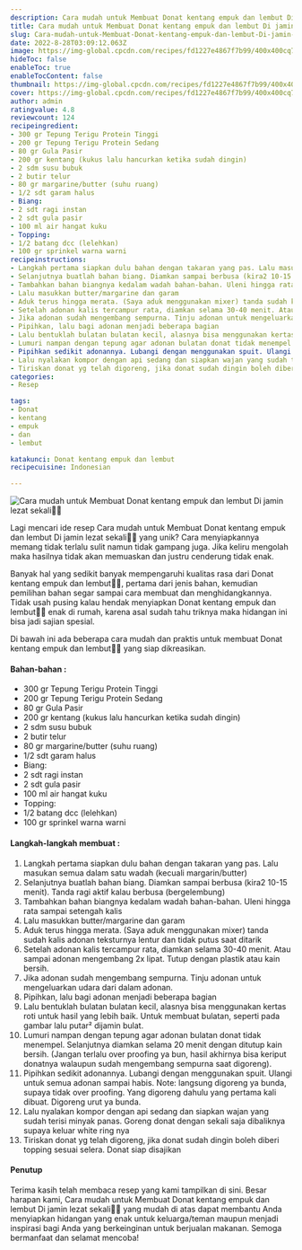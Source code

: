 ```yaml
---
description: Cara mudah untuk Membuat Donat kentang empuk dan lembut Di jamin lezat sekali"
title: Cara mudah untuk Membuat Donat kentang empuk dan lembut Di jamin lezat sekali
slug: Cara-mudah-untuk-Membuat-Donat-kentang-empuk-dan-lembut-Di-jamin-lezat-sekali
date: 2022-8-28T03:09:12.063Z
image: https://img-global.cpcdn.com/recipes/fd1227e4867f7b99/400x400cq70/photo.jpg
hideToc: false
enableToc: true
enableTocContent: false
thumbnail: https://img-global.cpcdn.com/recipes/fd1227e4867f7b99/400x400cq70/photo.jpg
cover: https://img-global.cpcdn.com/recipes/fd1227e4867f7b99/400x400cq70/photo.jpg
author: admin
ratingvalue: 4.8
reviewcount: 124
recipeingredient:
- 300 gr Tepung Terigu Protein Tinggi
- 200 gr Tepung Terigu Protein Sedang
- 80 gr Gula Pasir
- 200 gr kentang (kukus lalu hancurkan ketika sudah dingin)
- 2 sdm susu bubuk
- 2 butir telur
- 80 gr margarine/butter (suhu ruang)
- 1/2 sdt garam halus
- Biang:
- 2 sdt ragi instan
- 2 sdt gula pasir
- 100 ml air hangat kuku
- Topping:
- 1/2 batang dcc (lelehkan)
- 100 gr sprinkel warna warni
recipeinstructions:
- Langkah pertama siapkan dulu bahan dengan takaran yang pas. Lalu masukan semua dalam satu wadah (kecuali margarin/butter)
- Selanjutnya buatlah bahan biang. Diamkan sampai berbusa (kira2 10-15 menit). Tanda ragi aktif kalau berbusa (bergelembung)
- Tambahkan bahan biangnya kedalam wadah bahan-bahan. Uleni hingga rata sampai setengah kalis
- Lalu masukkan butter/margarine dan garam
- Aduk terus hingga merata. (Saya aduk menggunakan mixer) tanda sudah kalis adonan teksturnya lentur dan tidak putus saat ditarik
- Setelah adonan kalis tercampur rata, diamkan selama 30-40 menit. Atau sampai adonan mengembang 2x lipat. Tutup dengan plastik atau kain bersih.
- Jika adonan sudah mengembang sempurna. Tinju adonan untuk mengeluarkan udara dari dalam adonan.
- Pipihkan, lalu bagi adonan menjadi beberapa bagian
- Lalu bentuklah bulatan bulatan kecil, alasnya bisa menggunakan kertas roti untuk hasil yang lebih baik. Untuk membuat bulatan, seperti pada gambar lalu putar² dijamin bulat.
- Lumuri nampan dengan tepung agar adonan bulatan donat tidak menempel. Selanjutnya diamkan selama 20 menit dengan ditutup kain bersih. (Jangan terlalu over proofing ya bun, hasil akhirnya bisa keriput donatnya walaupun sudah mengembang sempurna saat digoreng).
- Pipihkan sedikit adonannya. Lubangi dengan menggunakan spuit. Ulangi untuk semua adonan sampai habis. Note: langsung digoreng ya bunda, supaya tidak over proofing. Yang digoreng dahulu yang pertama kali dibuat. Digoreng urut ya bunda.
- Lalu nyalakan kompor dengan api sedang dan siapkan wajan yang sudah terisi minyak panas. Goreng donat dengan sekali saja dibaliknya supaya keluar white ring nya
- Tiriskan donat yg telah digoreng, jika donat sudah dingin boleh diberi topping sesuai selera. Donat siap disajikan
categories:
- Resep

tags:
- Donat
- kentang
- empuk
- dan
- lembut

katakunci: Donat kentang empuk dan lembut
recipecuisine: Indonesian

---
```


![Cara mudah untuk Membuat Donat kentang empuk dan lembut Di jamin lezat sekali👩‍🍳](https://img-global.cpcdn.com/recipes/fd1227e4867f7b99/400x400cq70/photo.jpg)

Lagi mencari ide resep Cara mudah untuk Membuat Donat kentang empuk dan lembut Di jamin lezat sekali👩‍🍳 yang unik? Cara menyiapkannya memang tidak terlalu sulit namun tidak gampang juga. Jika keliru mengolah maka hasilnya tidak akan memuaskan dan justru cenderung tidak enak.

Banyak hal yang sedikit banyak mempengaruhi kualitas rasa dari Donat kentang empuk dan lembut👩‍🍳, pertama dari jenis bahan, kemudian pemilihan bahan segar sampai cara membuat dan menghidangkannya. Tidak usah pusing kalau hendak menyiapkan Donat kentang empuk dan lembut👩‍🍳 enak di rumah, karena asal sudah tahu triknya maka hidangan ini bisa jadi sajian spesial.

Di bawah ini ada beberapa cara mudah dan praktis untuk membuat Donat kentang empuk dan lembut👩‍🍳 yang siap dikreasikan.

<!--inarticleads1-->

#### Bahan-bahan :

- 300 gr Tepung Terigu Protein Tinggi
- 200 gr Tepung Terigu Protein Sedang
- 80 gr Gula Pasir
- 200 gr kentang (kukus lalu hancurkan ketika sudah dingin)
- 2 sdm susu bubuk
- 2 butir telur
- 80 gr margarine/butter (suhu ruang)
- 1/2 sdt garam halus
- Biang:
- 2 sdt ragi instan
- 2 sdt gula pasir
- 100 ml air hangat kuku
- Topping:
- 1/2 batang dcc (lelehkan)
- 100 gr sprinkel warna warni

<!--inarticleads2-->

#### Langkah-langkah membuat :

1. Langkah pertama siapkan dulu bahan dengan takaran yang pas. Lalu masukan semua dalam satu wadah (kecuali margarin/butter)
1. Selanjutnya buatlah bahan biang. Diamkan sampai berbusa (kira2 10-15 menit). Tanda ragi aktif kalau berbusa (bergelembung)
1. Tambahkan bahan biangnya kedalam wadah bahan-bahan. Uleni hingga rata sampai setengah kalis
1. Lalu masukkan butter/margarine dan garam
1. Aduk terus hingga merata. (Saya aduk menggunakan mixer) tanda sudah kalis adonan teksturnya lentur dan tidak putus saat ditarik
1. Setelah adonan kalis tercampur rata, diamkan selama 30-40 menit. Atau sampai adonan mengembang 2x lipat. Tutup dengan plastik atau kain bersih.
1. Jika adonan sudah mengembang sempurna. Tinju adonan untuk mengeluarkan udara dari dalam adonan.
1. Pipihkan, lalu bagi adonan menjadi beberapa bagian
1. Lalu bentuklah bulatan bulatan kecil, alasnya bisa menggunakan kertas roti untuk hasil yang lebih baik. Untuk membuat bulatan, seperti pada gambar lalu putar² dijamin bulat.
1. Lumuri nampan dengan tepung agar adonan bulatan donat tidak menempel. Selanjutnya diamkan selama 20 menit dengan ditutup kain bersih. (Jangan terlalu over proofing ya bun, hasil akhirnya bisa keriput donatnya walaupun sudah mengembang sempurna saat digoreng).
1. Pipihkan sedikit adonannya. Lubangi dengan menggunakan spuit. Ulangi untuk semua adonan sampai habis. Note: langsung digoreng ya bunda, supaya tidak over proofing. Yang digoreng dahulu yang pertama kali dibuat. Digoreng urut ya bunda.
1. Lalu nyalakan kompor dengan api sedang dan siapkan wajan yang sudah terisi minyak panas. Goreng donat dengan sekali saja dibaliknya supaya keluar white ring nya
1. Tiriskan donat yg telah digoreng, jika donat sudah dingin boleh diberi topping sesuai selera. Donat siap disajikan

#### Penutup

Terima kasih telah membaca resep yang kami tampilkan di sini. Besar harapan kami, Cara mudah untuk Membuat Donat kentang empuk dan lembut Di jamin lezat sekali👩‍🍳 yang mudah di atas dapat membantu Anda menyiapkan hidangan yang enak untuk keluarga/teman maupun menjadi inspirasi bagi Anda yang berkeinginan untuk berjualan makanan. Semoga bermanfaat dan selamat mencoba!